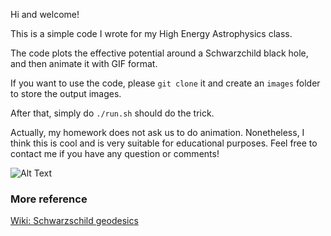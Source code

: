 Hi and welcome!

This is a simple code I wrote for my High Energy Astrophysics class.

The code plots the effective potential around a Schwarzchild black hole, and then animate it with GIF format.

If you want to use the code, please ```git clone``` it and create an ```images``` folder to store the output images.

After that, simply do ```./run.sh``` should do the trick.

Actually, my homework does not ask us to do animation. Nonetheless, I think this is cool and is very suitable for educational purposes.
Feel free to contact me if you have any question or comments!

![Alt Text](https://github.com/CFP106020008/BH_Veff/blob/main/Veff.gif)

### More reference
[Wiki: Schwarzschild geodesics](https://en.wikipedia.org/wiki/Schwarzschild_geodesics)



